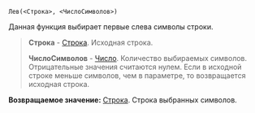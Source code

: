 ```bsl
Лев(<Строка>, <ЧислоСимволов>)
```

Данная функция выбирает первые слева символы строки.

> **Строка** - [Строка](v8help://SyntaxHelperQueries/LitString). Исходная строка.
> 
> **ЧислоСимволов** - [Число](v8help://SyntaxHelperQueries/LitHum). Количество выбираемых символов. Отрицательные значения считаются нулем. Если в исходной строке меньше символов, чем в параметре, то возвращается исходная строка.

**Возвращаемое значение:** [Строка](v8help://SyntaxHelperQueries/LitString). Строка выбранных символов.